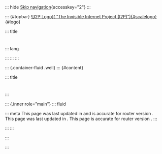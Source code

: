 

::: hide
[Skip navigation](#content "Skip navigation"){accesskey="2"}
:::

<div>

::: {#topbar}
[![I2P
Logo]( "The Invisible Internet Project (I2P)"){#scalelogo}](){#logo}

::: title
# 

::: lang

:::
:::
:::



</div>

::: {.container-fluid .well}
::: {#content}


::: title
# 
:::

::: {.inner role="main"}
::: fluid


 

 





::: meta
 This page was last
updated in and is accurate for router version . This page was
last updated in . This page is accurate for router version . 
:::

 
:::
:::


:::


:::
